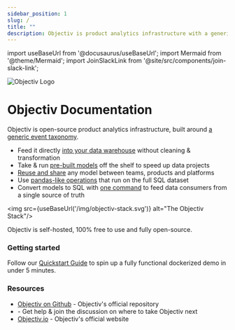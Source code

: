 ```yaml
---
sidebar_position: 1
slug: /
title: ""
description: Objectiv is product analytics infrastructure with a generic event taxonomy. Capture validated user behavior data straight into your data warehouse, and speed up product analytics projects with pre-built and reusable models.
---
```


import useBaseUrl from '@docusaurus/useBaseUrl';
import Mermaid from '@theme/Mermaid';
import JoinSlackLink from '@site/src/components/join-slack-link';

![Objectiv Logo](/img/logo-objectiv-large.svg "Objectiv Documentation")

# Objectiv Documentation

Objectiv is open-source product analytics infrastructure, built around [a generic event taxonomy](/taxonomy/introduction.md).

* Feed it directly [into your data warehouse](/tracking/collector/introduction.md) without cleaning & transformation
* Take & run [pre-built models](./modeling/open-model-hub/models/index.mdx) off the shelf to speed up data projects
* [Reuse and share](/taxonomy/introduction.md) any model between teams, products and platforms
* Use [pandas-like operations](/modeling/bach/index.mdx) that run on the full SQL dataset
* Convert models to SQL with [one command](/modeling/bach/api-reference/DataFrame/bach.DataFrame.view_sql.mdx) to feed data consumers from a single source of truth

<img src={useBaseUrl('/img/objectiv-stack.svg')} alt="The Objectiv Stack"/>

Objectiv is self-hosted, 100% free to use and fully open-source. 


### Getting started

Follow our [Quickstart Guide](/home/quickstart-guide.md) to spin up a fully functional dockerized demo in under 5 minutes.

### Resources

* [Objectiv on Github](https://github.com/objectiv/objectiv-analytics) - Objectiv's official repository
* <JoinSlackLink linkText='Objectiv on Slack' /> - Get help & join the discussion on where to take Objectiv next
* [Objectiv.io](https://objectiv.io) - Objectiv's official website
